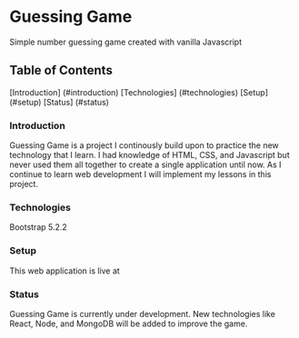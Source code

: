 # Guessing Game
Simple number guessing game created with vanilla Javascript
## Table of Contents
[Introduction] (#introduction)
[Technologies] (#technologies)
[Setup] (#setup)
[Status] (#status)
### Introduction
Guessing Game is a project I continously build upon to practice the new technology that I learn. I had knowledge of HTML, CSS, and Javascript but never used them all together to create a single application until now. As I continue to learn web development I will implement my lessons in this project.
### Technologies
Bootstrap 5.2.2
### Setup
This web application is live at 
### Status
Guessing Game is currently under development. New technologies like React, Node, and MongoDB will be added to improve the game.